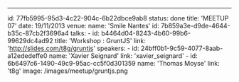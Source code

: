 ---

id: 77fb5995-95d3-4c22-904c-6b22dbce9ab8
status: done
title: 'MEETUP 07'
date: 19/11/2013
venue:
name: 'Smile Nantes'
id: 7b859a3e-d9de-4644-b35c-87cb2f3696a4
talks: -
id: b4464d04-8243-4b60-99b6-99629dc4ad92
title: 'Workshop : GruntJS'
link: 'http://slides.com/t8g/gruntjs'
speakers: -
id: 24bff0b1-9c59-4077-8aab-a12ededeffe0
name: 'Xavier Seignard'
link: 'xavier_seignard' -
id: 6b6497c6-1490-49c9-95ac-cc5f0d301359
name: 'Thomas Moyse'
link: 't8g'
image: /images/meetup/gruntjs.png
